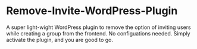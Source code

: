 # Remove-Invite-WordPress-Plugin
A super light-wight WordPress plugin to remove the option of inviting users while creating a group from the frontend. No configuations needed. Simply activate the plugin, and you are good to go.
